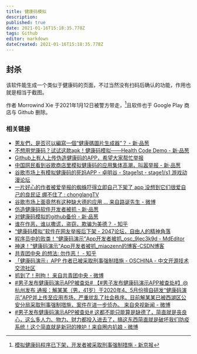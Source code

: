 ```yaml
---
title: 健康码模拟
description: 
published: true
date: 2021-01-16T15:18:35.778Z
tags: Github
editor: markdown
dateCreated: 2021-01-16T15:18:35.778Z
---
```


## 封杀

该软件能生成一个类似于健康码的页面，不过当然没有扫码后确认的功能，作用也就是相当于截图。

作者 Morrowind Xie 于2021年1月12日被警方带走，[^hcd_time]且软件也于 Google Play 商店与 Github 删除。

[^hcd_time]: [模拟健康码程序已下架，开发者被采取刑事强制措施 - 新京报](https://archive.is/M3Bd4 "https://www.bjnews.com.cn/detail/161060252615782.html")

### 相关链接

+ [蔥友們，是否可以編寫一個“健康碼圖片生成器”？ - 新·品葱](https://web.archive.org/web/20210116031149/https://pincong.rocks/article/19740)
+ [不想用党康码？试试这款apk！健康码模拟——Health Code Demo - 新·品葱](https://web.archive.org/web/20210112005824/https://pincong.rocks/article/24703)
+ [Github上有人上传伪造健康码的APP，希望大家帮忙举报](https://web.archive.org/web/20210114032549/https://www.douban.com/group/topic/207950201/)
+ [中国网民看到谷歌商店里模拟健康码的应用集体高潮，叫嚣举报 - 新·品葱](https://web.archive.org/web/20210112165512/https://pincong.rocks/article/28447)
+ [谷歌市场上有模拟健康码的死妈APP - 卓明谷 - Stage1st - stage1/s1 游戏动漫论坛](https://web.archive.org/web/20210111211240/https://bbs.saraba1st.com/2b/thread-1982335-1-1.html)
+ [一片好心的作者被爱举报的蜘蛛吓得立即自己下架了 app 没想到它们很爱自己的良民证 绷不住了 : chonglangTV](https://web.archive.org/web/20210113055942if_/https://www.reddit.com/r/chonglangTV/comments/kvkl13)
+ [谷歌市场上面竟然有这种缺大德的应用 ... 来自路诞先生 - 微博](https://archive.vn/FP1z5 "https://weibo.com/5103458366/JCJ9fzQkr")
+ [仿造健康码软件开发者被抓 - 新·品葱](https://web.archive.org/web/20210116030056/https://pincong.rocks/article/28532)
+ [对健康码模拟的github备份 - 新·品葱](https://web.archive.org/web/20210116031948/https://pincong.rocks/article/28499)
+ [谁在作恶，谁以撒谎，盗窃，欺骗为美德？ - 知乎](https://web.archive.org/web/20210116034431/https://zhuanlan.zhihu.com/p/343867171)
+ [“健康码模拟”软件在网友举报后下架 - 2047论坛，自由人的精神角落](https://web.archive.org/web/20210116015900/https://2047.name/t/10615)
+ [程序员中的败类！“健康码演示”App开发者被抓_osc_9lec3k9d - MdEditor](https://web.archive.org/web/20210116115426/https://www.mdeditor.tw/pl/g60J)
+ [神速！“健康码演示”App开发者被抓_miaozenn的博客-CSDN博客](https://web.archive.org/web/20210116115430/https://blog.csdn.net/miaozenn/article/details/112643599)
+ [共青团中央 的想法: 勿作恶！ - 知乎](https://archive.is/0aDXf "https://www.zhihu.com/pin/1332330654722547712")
+ [「健康码演示」APP 作者已被采取刑事强制措施 - OSCHINA - 中文开源技术交流社区](https://web.archive.org/web/20210116031545/https://www.oschina.net/news/126307/health-code-demo-removed)
+ [抓到了！刑拘！ 来自共青团中央 - 微博](https://archive.is/mnBN1)
+ [\#男子发布健康码演示APP被查处# 【#男子发布健康码演示APP被查处#】@杭州发布 通报：解某某（男，41岁）于2020年4、5月份擅自研发“健康码演示”APP并上传至应用市场，严重扰乱了社会秩序。目前解某某已被西湖区公安分局采取刑事强制措施，案件在进一步侦办。 来自央视新闻 - 微博](https://archive.is/x9BZ0)
+ [\#男子发布健康码演示APP被查处# 这都不能只能算是缺德了，简直就是丧良心，这么多人力、物力、财力都投入进去了，搞这东西简直就是破坏我们防疫系统！这个简直就是新冠的掩护！ ​​​​  来自圈内扒娘 - 微博](https://archive.is/QbAf9)

<!-- [GitHub - XJP-GIT/HealthCode: 健康码演示](https://web.archive.org/web/20210116033039/https://github.com/XJP-GIT/HealthCode) -->
